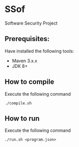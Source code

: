 # SSof
Software Security Project

## Prerequisites:
Have installed the following tools:
- Maven 3.x.x
- JDK 8+

## How to compile
Execute the following command
```
./compile.sh
```
## How to run
Execute the following command
```
./run.sh <program.json>
```
